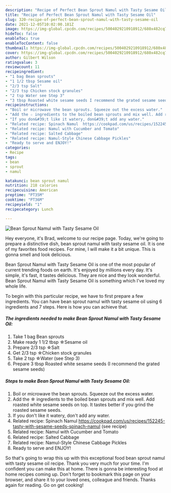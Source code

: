 ```yaml
---
description: "Recipe of Perfect Bean Sprout Namul with Tasty Sesame Oil"
title: "Recipe of Perfect Bean Sprout Namul with Tasty Sesame Oil"
slug: 320-recipe-of-perfect-bean-sprout-namul-with-tasty-sesame-oil
date: 2021-12-05T10:02:00.181Z
image: https://img-global.cpcdn.com/recipes/5004029210918912/680x482cq70/bean-sprout-namul-with-tasty-sesame-oil-recipe-main-photo.jpg
hideToc: false
enableToc: true
enableTocContent: false
thumbnail: https://img-global.cpcdn.com/recipes/5004029210918912/680x482cq70/bean-sprout-namul-with-tasty-sesame-oil-recipe-main-photo.jpg
cover: https://img-global.cpcdn.com/recipes/5004029210918912/680x482cq70/bean-sprout-namul-with-tasty-sesame-oil-recipe-main-photo.jpg
author: Gilbert Wilson
ratingvalue: 3
reviewcount: 11
recipeingredient:
- "1 bag Bean sprouts"
- "1 1/2 tbsp Sesame oil"
- "2/3 tsp Salt"
- "2/3 tsp Chicken stock granules"
- "2 tsp Water see Step 3"
- "3 tbsp Roasted white sesame seeds I recommend the grated sesame seeds"
recipeinstructions:
- "Boil or microwave the bean sprouts. Squeeze out the excess water."
- "Add the ☆ ingredients to the boiled bean sprouts and mix well. Add roasted white sesame seeds on top. It tastes better if you grind the roasted sesame seeds."
- "If you don&#39;t like it watery, don&#39;t add any water."
- "Related recipe: Spinach Namul  https://cookpad.com/us/recipes/152245-tasty-with-sesame-seeds-spinach-namul           (see recipe)"
- "Related recipe: Namul with Cucumber and Tomato"
- "Related recipe: Salted Cabbage"
- "Related recipe: Namul-Style Chinese Cabbage Pickles"
- "Ready to serve and ENJOY!"
categories:
- Recipe
tags:
- bean
- sprout
- namul

katakunci: bean sprout namul 
nutrition: 218 calories
recipecuisine: American
preptime: "PT35M"
cooktime: "PT36M"
recipeyield: "1"
recipecategory: Lunch

---
```



![Bean Sprout Namul with Tasty Sesame Oil](https://img-global.cpcdn.com/recipes/5004029210918912/680x482cq70/bean-sprout-namul-with-tasty-sesame-oil-recipe-main-photo.jpg)

Hey everyone, it's Brad, welcome to our recipe page. Today, we're going to prepare a distinctive dish, bean sprout namul with tasty sesame oil. It is one of my favorites food recipes. For mine, I will make it a bit unique. This is gonna smell and look delicious.



Bean Sprout Namul with Tasty Sesame Oil is one of the most popular of current trending foods on earth. It's enjoyed by millions every day. It's simple, it's fast, it tastes delicious. They are nice and they look wonderful. Bean Sprout Namul with Tasty Sesame Oil is something which I've loved my whole life.


To begin with this particular recipe, we have to first prepare a few ingredients. You can have bean sprout namul with tasty sesame oil using 6 ingredients and 7 steps. Here is how you can achieve that.

<!--inarticleads1-->

##### The ingredients needed to make Bean Sprout Namul with Tasty Sesame Oil:

1. Take 1 bag Bean sprouts
1. Make ready 1 1/2 tbsp ☆Sesame oil
1. Prepare 2/3 tsp ☆Salt
1. Get 2/3 tsp ☆Chicken stock granules
1. Take 2 tsp ☆Water (see Step 3)
1. Prepare 3 tbsp Roasted white sesame seeds (I recommend the grated sesame seeds)




<!--inarticleads2-->

##### Steps to make Bean Sprout Namul with Tasty Sesame Oil:

1. Boil or microwave the bean sprouts. Squeeze out the excess water.
1. Add the ☆ ingredients to the boiled bean sprouts and mix well. Add roasted white sesame seeds on top. It tastes better if you grind the roasted sesame seeds.
1. If you don&#39;t like it watery, don&#39;t add any water.
1. Related recipe: Spinach Namul  https://cookpad.com/us/recipes/152245-tasty-with-sesame-seeds-spinach-namul           (see recipe)
1. Related recipe: Namul with Cucumber and Tomato
1. Related recipe: Salted Cabbage
1. Related recipe: Namul-Style Chinese Cabbage Pickles
1. Ready to serve and ENJOY!



So that's going to wrap this up with this exceptional food bean sprout namul with tasty sesame oil recipe. Thank you very much for your time. I'm confident you can make this at home. There is gonna be interesting food at home recipes coming up. Don't forget to bookmark this page on your browser, and share it to your loved ones, colleague and friends. Thanks again for reading. Go on get cooking!
